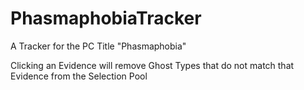 # PhasmaphobiaTracker
A Tracker for the PC Title "Phasmaphobia"


Clicking an Evidence will remove Ghost Types that do not match that Evidence from the Selection Pool
